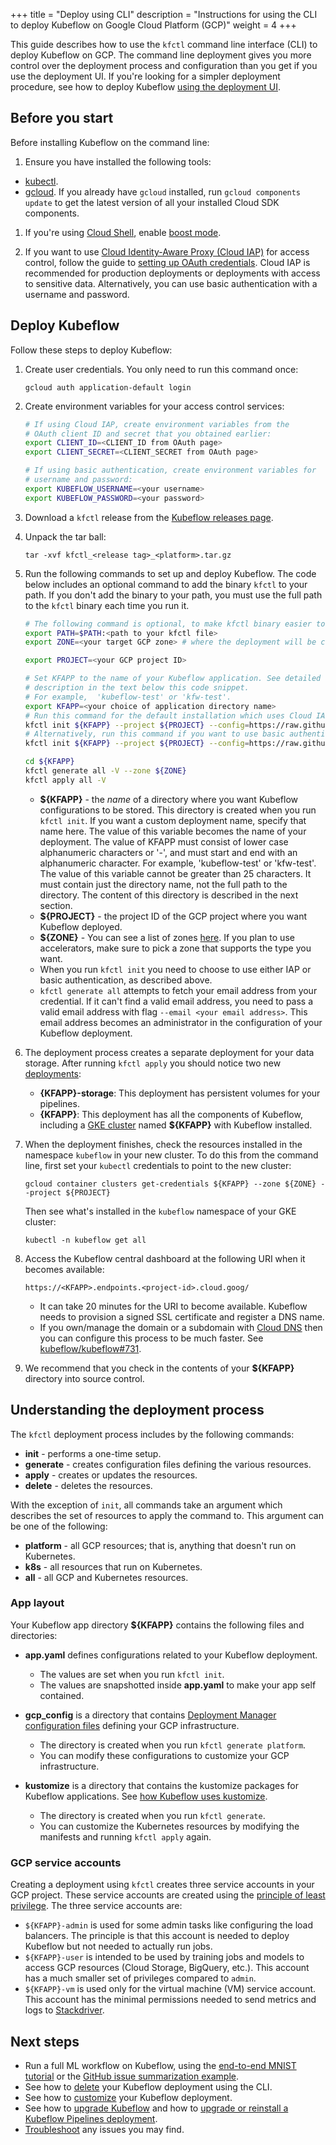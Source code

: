 +++
title = "Deploy using CLI"
description = "Instructions for using the CLI to deploy Kubeflow on Google Cloud Platform (GCP)"
weight = 4
+++

This guide describes how to use the `kfctl` command line interface (CLI) to
deploy Kubeflow on GCP. The command line deployment gives you more control over
the deployment process and configuration than you get if you use the deployment 
UI. If you're looking for a simpler deployment procedure, see how to deploy 
Kubeflow [using the deployment UI](/docs/gke/deploy/deploy-ui).

## Before you start

Before installing Kubeflow on the command line:

1. Ensure you have installed the following tools:
  
  * [kubectl](https://kubernetes.io/docs/tasks/tools/install-kubectl/).
  * [gcloud](https://cloud.google.com/sdk/). If you already have `gcloud`
    installed, run `gcloud components update` to
     get the latest version of all your installed Cloud SDK components.

1. If you're using
  [Cloud Shell](https://cloud.google.com/shell/), enable 
  [boost mode](https://cloud.google.com/shell/docs/features#boost_mode).

1. If you want to use [Cloud Identity-Aware Proxy (Cloud 
  IAP)](https://cloud.google.com/iap/docs/) for access control, follow the guide
  to [setting up OAuth credentials](/docs/gke/deploy/oauth-setup/). 
  Cloud IAP is recommended for production deployments or deployments with 
  access to sensitive data. Alternatively, you can use basic authentication 
  with a username and password.

## Deploy Kubeflow

Follow these steps to deploy Kubeflow:

1. Create user credentials. You only need to run this command once:
   
    ```
    gcloud auth application-default login
    ```

1. Create environment variables for your access control services:

    ```bash
    # If using Cloud IAP, create environment variables from the
    # OAuth client ID and secret that you obtained earlier:
    export CLIENT_ID=<CLIENT_ID from OAuth page>
    export CLIENT_SECRET=<CLIENT_SECRET from OAuth page>

    # If using basic authentication, create environment variables for
    # username and password:
    export KUBEFLOW_USERNAME=<your username>
    export KUBEFLOW_PASSWORD=<your password>
    ```

1. Download a `kfctl` release from the 
  [Kubeflow releases page](https://github.com/kubeflow/kubeflow/releases/).

1. Unpack the tar ball:

    ```
    tar -xvf kfctl_<release tag>_<platform>.tar.gz
    ```

1. Run the following commands to set up and deploy Kubeflow. The code below
  includes an optional command to add the binary `kfctl` to your path. If you 
  don't add the binary to your path, you must use the full path to the `kfctl` 
  binary each time you run it.

    ```bash
    # The following command is optional, to make kfctl binary easier to use.
    export PATH=$PATH:<path to your kfctl file>
    export ZONE=<your target GCP zone> # where the deployment will be created

    export PROJECT=<your GCP project ID>
    
    # Set KFAPP to the name of your Kubeflow application. See detailed
    # description in the text below this code snippet.
    # For example,  'kubeflow-test' or 'kfw-test'.
    export KFAPP=<your choice of application directory name>
    # Run this command for the default installation which uses Cloud IAP:
    kfctl init ${KFAPP} --project ${PROJECT} --config=https://raw.githubusercontent.com/kubeflow/kubeflow/c54401e/bootstrap/config/kfctl_gcp_iap.0.6.2.yaml -V
    # Alternatively, run this command if you want to use basic authentication:
    kfctl init ${KFAPP} --project ${PROJECT} --config=https://raw.githubusercontent.com/kubeflow/kubeflow/c54401e/bootstrap/config/kfctl_gcp_basic_auth.0.6.2.yaml -V

    cd ${KFAPP}
    kfctl generate all -V --zone ${ZONE}
    kfctl apply all -V
    ```
   * **${KFAPP}** - the _name_ of a directory where you want Kubeflow 
     configurations to be stored. This directory is created when you run
     `kfctl init`. If you want a custom deployment name, specify that name here.
     The value of this variable becomes the name of your deployment.
     The value of KFAPP must consist of lower case alphanumeric characters or
     '-', and must start and end with an alphanumeric character.
     For example,  'kubeflow-test' or 'kfw-test'.
     The value of this variable cannot be greater than 25 characters. It must
     contain just the directory name, not the full path to the directory.
     The content of this directory is described in the next section.
   * **${PROJECT}** - the project ID of the GCP project where you want Kubeflow 
     deployed.
   * **${ZONE}** - You can see a list of zones [here](https://cloud.google.com/compute/docs/regions-zones/#available).
     If you plan to use accelerators, make sure to pick a zone that supports the type you want.
   * When you run `kfctl init` you need to choose to use either IAP or basic 
     authentication, as described above.
   * `kfctl generate all` attempts to fetch your email address from your 
     credential. If it can't find a valid email address, you need to pass a
     valid email address with flag `--email <your email address>`. This email 
     address becomes an administrator in the configuration of your Kubeflow 
     deployment.


1. The deployment process creates a separate deployment for your data storage. 
   After running `kfctl apply` you should notice two new [deployments](https://console.cloud.google.com/dm/deployments):
   * **{KFAPP}-storage**: This deployment has persistent volumes for your
     pipelines.
   * **{KFAPP}**: This deployment has all the components of Kubeflow, including 
     a [GKE cluster](https://console.cloud.google.com/kubernetes/list) 
     named **${KFAPP}** with Kubeflow installed.

1. When the deployment finishes, check the resources installed in the namespace
   `kubeflow` in your new cluster.  To do this from the command line, first set 
   your `kubectl` credentials to point to the new cluster:

    ```
    gcloud container clusters get-credentials ${KFAPP} --zone ${ZONE} --project ${PROJECT}
    ```

   Then see what's installed in the `kubeflow` namespace of your GKE cluster:

    ```
    kubectl -n kubeflow get all
    ```

1. Access the Kubeflow central dashboard at the following URI when it becomes
  available:

    ```
    https://<KFAPP>.endpoints.<project-id>.cloud.goog/
    ```
   * It can take 20 minutes for the URI to become available.
     Kubeflow needs to provision a signed SSL certificate and register a DNS 
     name.
   * If you own/manage the domain or a subdomain with 
     [Cloud DNS](https://cloud.google.com/dns/docs/)
     then you can configure this process to be much faster.
     See [kubeflow/kubeflow#731](https://github.com/kubeflow/kubeflow/issues/731).

1. We recommend that you check in the contents of your **${KFAPP}** directory
  into source control.

## Understanding the deployment process

The `kfctl` deployment process includes by the following commands:

* **init** - performs a one-time setup.
* **generate** - creates configuration files defining the various resources.
* **apply** - creates or updates the resources.
* **delete** - deletes the resources.

With the exception of `init`, all commands take an argument which describes the
set of resources to apply the command to. This argument can be one of the
following:

* **platform** - all GCP resources; that is, anything that doesn't run on 
  Kubernetes.
* **k8s** - all resources that run on Kubernetes.
* **all** - all GCP and Kubernetes resources.

### App layout

Your Kubeflow app directory **${KFAPP}** contains the following files and directories:

* **app.yaml** defines configurations related to your Kubeflow deployment.

  * The values are set when you run `kfctl init`.
  * The values are snapshotted inside **app.yaml** to make your app 
    self contained.

* **gcp_config** is a directory that contains 
  [Deployment Manager configuration files](https://cloud.google.com/deployment-manager/docs/configuration/) 
  defining your GCP infrastructure.

  * The directory is created when you run `kfctl generate platform`.
  * You can modify these configurations to customize your GCP infrastructure.

* **kustomize** is a directory that contains the kustomize packages for Kubeflow 
  applications. See 
  [how Kubeflow uses kustomize](/docs/other-guides/kustomize/).

  * The directory is created when you run `kfctl generate`.
  * You can customize the Kubernetes resources by modifying the manifests and 
    running `kfctl apply` again.

### GCP service accounts

Creating a deployment using `kfctl` creates three service accounts in your 
GCP project. These service accounts are created using the [principle of least 
privilege](https://en.wikipedia.org/wiki/Principle_of_least_privilege). 
The three service accounts are:

* `${KFAPP}-admin` is used for some admin tasks like configuring the load 
  balancers. The principle is that this account is needed to deploy Kubeflow but 
  not needed to actually run jobs.
* `${KFAPP}-user` is intended to be used by training jobs and models to access 
  GCP resources (Cloud Storage, BigQuery, etc.). This account has a much smaller 
  set of privileges compared to `admin`.
* `${KFAPP}-vm` is used only for the virtual machine (VM) service account. This
  account has the minimal permissions needed to send metrics and logs to 
  [Stackdriver](https://cloud.google.com/stackdriver/).

## Next steps

* Run a full ML workflow on Kubeflow, using the
  [end-to-end MNIST tutorial](/docs/gke/gcp-e2e/) or the
  [GitHub issue summarization 
  example](https://github.com/kubeflow/examples/tree/master/github_issue_summarization).
* See how to [delete](/docs/gke/deploy/delete-cli) your Kubeflow deployment 
  using the CLI.
* See how to [customize](/docs/gke/customizing-gke) your Kubeflow 
  deployment.
* See how to [upgrade Kubeflow](/docs/upgrading/upgrade/) and how to 
  [upgrade or reinstall a Kubeflow Pipelines 
  deployment](/docs/pipelines/upgrade/).
* [Troubleshoot](/docs/gke/troubleshooting-gke) any issues you may
  find.
